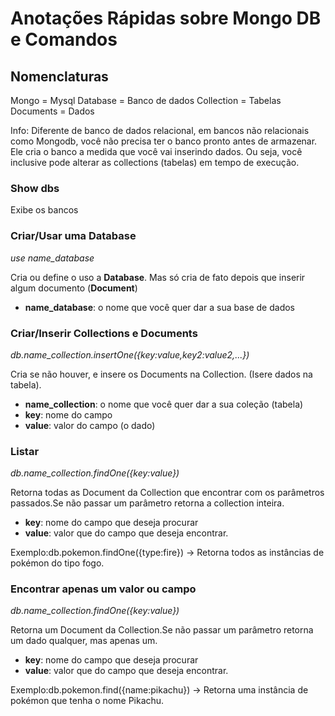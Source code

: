 # Anotações Rápidas sobre Mongo DB e Comandos
## Nomenclaturas
Mongo = Mysql
Database = Banco de dados
Collection = Tabelas
Documents = Dados

Info: Diferente de banco de dados relacional, em bancos não relacionais como Mongodb, você não precisa ter o banco pronto antes de armazenar. Ele cria o banco a medida que você vai inserindo dados. Ou seja, você inclusive pode alterar as collections (tabelas) em tempo de execução.

### Show dbs
Exibe os bancos

### Criar/Usar uma Database
*use name_database*

Cria ou define o uso a **Database**. Mas só cria de fato depois que inserir algum documento (**Document**)

* **name_database**: o nome que você quer dar a sua base de dados

### Criar/Inserir Collections e Documents
*db.name_collection.insertOne({key:value,key2:value2,...})*

Cria se não houver, e insere os Documents na Collection. (Isere dados na tabela).

* **name_collection**: o nome que você quer dar a sua coleção (tabela)
* **key**: nome do campo
* **value**: valor do campo (o dado)

### Listar 
*db.name_collection.findOne({key:value})*

Retorna todas as Document da Collection que encontrar com os parâmetros passados.Se não passar um parâmetro retorna a collection inteira.

* **key**: nome do campo que deseja procurar
* **value**: valor que do campo que deseja encontrar.
  
Exemplo:db.pokemon.findOne({type:fire}) -> Retorna todos as instâncias de pokémon do tipo fogo.

### Encontrar apenas um valor ou campo
*db.name_collection.findOne({key:value})*

Retorna um Document da Collection.Se não passar um parâmetro retorna um dado qualquer, mas apenas um.

* **key**: nome do campo que deseja procurar
* **value**: valor que do campo que deseja encontrar.

Exemplo:db.pokemon.find({name:pikachu}) -> Retorna uma instância de pokémon que tenha o nome Pikachu.
